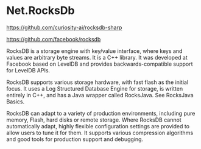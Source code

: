 # Net.RocksDb

https://github.com/curiosity-ai/rocksdb-sharp

https://github.com/facebook/rocksdb

RocksDB is a storage engine with key/value interface, where keys and values are arbitrary byte streams. It is a C++ library. 
It was developed at Facebook based on LevelDB and provides backwards-compatible support for LevelDB APIs.

RocksDB supports various storage hardware, with fast flash as the initial focus. 
It uses a Log Structured Database Engine for storage, is written entirely in C++, and has a Java wrapper called RocksJava. See RocksJava Basics.

RocksDB can adapt to a variety of production environments, including pure memory, Flash, hard disks or remote storage. 
Where RocksDB cannot automatically adapt, highly flexible configuration settings are provided to allow users to tune it for them. 
It supports various compression algorithms and good tools for production support and debugging.

